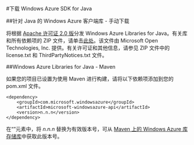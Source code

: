#下载 Windows Azure SDK for Java

##针对 Java 的 Windows Azure 客户端库 - 手动下载

将根据 [Apache 许可证 2.0 版][license]分发 Windows Azure Libraries for Java。有关库和所有依赖项的 ZIP 文件，请单击[此处][zip-download]。该文件由 Microsoft Open Technologies, Inc. 提供。有关许可证和其他信息，请参见 ZIP 文件中的 license.txt 和 ThirdPartyNotices.txt 文件。

##Windows Azure Libraries for Java - Maven

如果您的项目已设置为使用 Maven 进行构建，请将以下依赖项添加到您的 pom.xml 文件。

	<dependency>
    	<groupId>com.microsoft.windowsazure</groupId>
    	<artifactId>microsoft-windowsazure-api</artifactId>
    	<version>n.n.n</version>
	</dependency>

在“<version>”元素中，将 *n.n.n* 替换为有效版本号，可从 [Maven 上的 Windows Azure 库存储库](http://go.microsoft.com/fwlink/?LinkID=286274)中获取此版本号。

[license]: http://www.apache.org/licenses/LICENSE-2.0.html
[zip-download]:  http://go.microsoft.com/fwlink/?LinkId=253887

